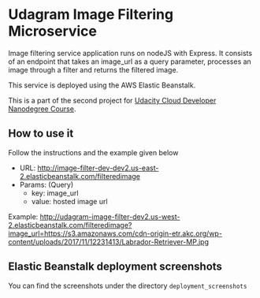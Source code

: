 # Udagram Image Filtering Microservice

Image filtering service application runs on nodeJS with Express. It consists of an endpoint that takes an image_url as a query parameter, processes an image through a filter and returns the filtered image.

This service is deployed using the AWS Elastic Beanstalk.

This is a part of the second project for [Udacity Cloud Developer Nanodegree Course](https://www.udacity.com/course/cloud-developer-nanodegree--nd9990).

## How to use it

Follow the instructions and the example given below

- URL: <http://image-filter-dev-dev2.us-east-2.elasticbeanstalk.com/filteredimage>
- Params: (Query)
  - key: image_url
  - value: hosted image url

Example: <http://udagram-image-filter-dev2.us-west-2.elasticbeanstalk.com/filteredimage?image_url=https://s3.amazonaws.com/cdn-origin-etr.akc.org/wp-content/uploads/2017/11/12231413/Labrador-Retriever-MP.jpg>

## Elastic Beanstalk deployment screenshots

You can find the screenshots under the directory `deployment_screenshots`
